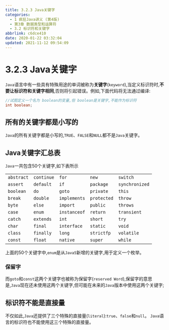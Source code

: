 ```yaml
---
title: 3.2.3 Java关键字
categories: 
  - 1 疯狂Java讲义 (第4版)
  - 第3章 数据类型和运算符
  - 3.2 标识符和关键字
abbrlink: c6dce410
date: 2020-01-22 03:32:04
updated: 2021-11-12 09:54:09
---
```

# 3.2.3 Java关键字
`Java`语言中有一些具有特殊用途的单词被称为**关键字**(`keyword`),当定义标识符时,**不要让标识符和关键字相同**,否则将引起错误。例如,下面代码将无法通过编译:
```java
//试图定义一个名为 boolean的变量,但 boolean是关键字,不能作为标识符
int boolean;
```
## 所有的关键字都是小写的
`Java`的所有关键字都是小写的,`TRUE`、`FALSE`和`NULL`都不是`Java`关键字。

## Java关键字汇总表
`Java`一共包含50个关键字,如下表所示

||||||
|:--|:--|:--|:--|:--|
|`abstract`|`continue`|`for`|`new`|`switch`|
|`assert`|`default`|`if`|`package`|`synchronized`|
|`boolean`|`do`|`goto`|`private`|`this`|
|`break`|`double`|`implements`|`protected`|`throw`|
|`byte`|`else`|`import`|`public`|`throws`|
|`case`|`enum`|`instanceof`|`return`|`transient`|
|`catch`|`extends`|`int`|`short`|`try`|
|`char`|`final`|`interface`|`static`|`void`|
|`class`|`finally`|`long`|`strictfp`|`volatile`|
|`const`|`float`|`native`|`super`|`while`|

上面的50个关键字中,`enum`是从`Java5`新增的关键字,用于定义一个枚举。
### 保留字
而`goto`和`const`这两个关键字也被称为保留字(`reserved Word`),保留字的意思是,`Java`现在还未使用这两个关键字,但可能在未来的`Java`版本中使用这两个关键字;
## 标识符不能是直接量
不仅如此,`Java`还提供了三个特殊的直接量(`literal`):`true`、`false`和`null`。
`Java`语言的标识符也不能使用这三个特殊的直接量。

